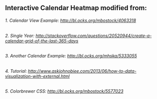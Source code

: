 ## Interactive Calendar Heatmap modified from:
###### 1. Calendar View Example: http://bl.ocks.org/mbostock/4063318
###### 2. Single Year: http://stackoverflow.com/questions/20520944/create-a-calendar-grid-of-the-last-365-days
###### 3. Another Calendar Example: http://bl.ocks.org/mhska/5333055
###### 4. Tutorial: http://www.askjohnobiee.com/2013/06/how-to-data-visualization-with-external.html
###### 5. Colorbrewer CSS: http://bl.ocks.org/mbostock/5577023 
